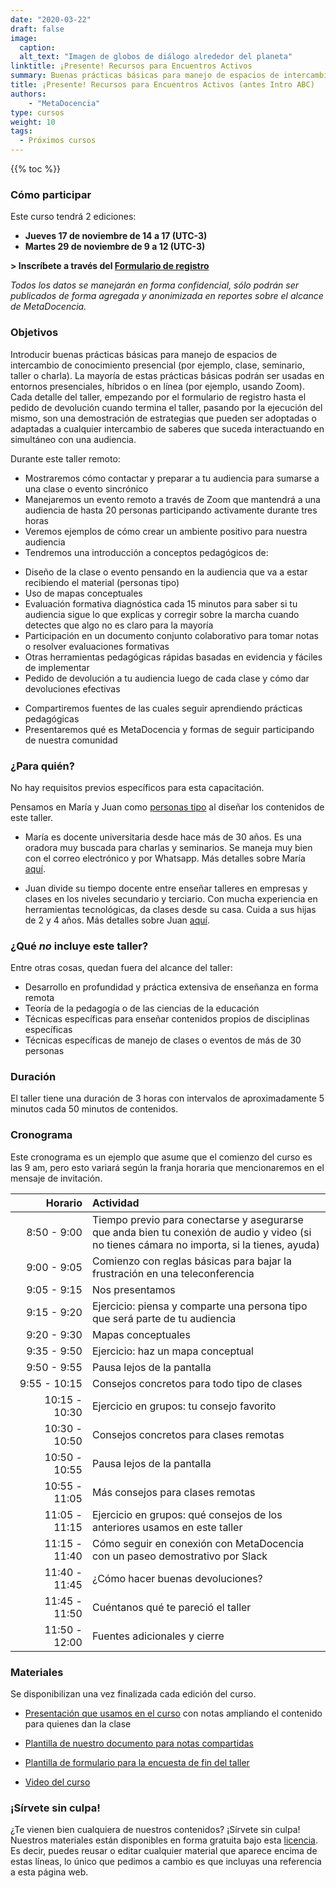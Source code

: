 ```yaml
---
date: "2020-03-22"
draft: false
image:
  caption: 
  alt_text: "Imagen de globos de diálogo alrededor del planeta"
linktitle: ¡Presente! Recursos para Encuentros Activos
summary: Buenas prácticas básicas para manejo de espacios de intercambio de conocimiento presencial, híbrido o en línea
title: ¡Presente! Recursos para Encuentros Activos (antes Intro ABC)
authors: 
    - "MetaDocencia"
type: cursos
weight: 10
tags:
  - Próximos cursos
---
```



{{% toc %}}

### Cómo participar 
Este curso tendrá 2 ediciones:
- **Jueves 17 de noviembre de 14 a 17 (UTC-3)** 
- **Martes 29 de noviembre de 9 a 12 (UTC-3)** 

**> Inscríbete a través del [Formulario de registro](https://docs.google.com/forms/d/e/1FAIpQLSe7rsc-zqJ0A80vchGWrHuMOgWNNODAgh2ivEcfIC7kdKkFbA/viewform)**

*Todos los datos se manejarán en forma confidencial, sólo podrán ser publicados de forma agregada y anonimizada en reportes sobre el alcance de MetaDocencia.*

### Objetivos 

Introducir buenas prácticas básicas para manejo de espacios de intercambio de conocimiento presencial (por ejemplo, clase, seminario, taller o charla). La mayoría de estas prácticas básicas podrán ser usadas en entornos presenciales, híbridos o en línea (por ejemplo, usando Zoom). Cada detalle del taller, empezando por el formulario de registro hasta el pedido de devolución cuando termina el taller, pasando por la ejecución del mismo, son una demostración de estrategias que pueden ser adoptadas o adaptadas a cualquier intercambio de saberes que suceda interactuando en simultáneo con una audiencia.

Durante este taller remoto:

* Mostraremos cómo contactar y preparar a tu audiencia para sumarse a una clase o evento sincrónico
* Manejaremos un evento remoto a través de Zoom que mantendrá a una audiencia de hasta 20 personas participando activamente durante tres horas
* Veremos ejemplos de cómo crear un ambiente positivo para nuestra audiencia
* Tendremos una introducción a conceptos pedagógicos de:
- Diseño de la clase o evento pensando en la audiencia que va a estar recibiendo el material (personas tipo)
- Uso de mapas conceptuales
- Evaluación formativa diagnóstica cada 15 minutos para saber si tu audiencia sigue lo que explicas y corregir sobre la marcha cuando detectes que algo no es claro para la mayoría
- Participación en un documento conjunto colaborativo para tomar notas o resolver evaluaciones formativas
- Otras herramientas pedagógicas rápidas basadas en evidencia y fáciles de implementar
- Pedido de devolución a tu audiencia luego de cada clase y cómo dar devoluciones efectivas
* Compartiremos fuentes de las cuales seguir aprendiendo prácticas pedagógicas
* Presentaremos qué es MetaDocencia y formas de seguir participando de nuestra comunidad

### ¿Para quién?

No hay requisitos previos específicos para esta capacitación. 

Pensamos en María y Juan como [personas tipo](/personas/) al diseñar los contenidos de este taller.

* María es docente universitaria desde hace más de 30 años. Es una oradora muy buscada para charlas y seminarios. Se maneja muy bien con el correo electrónico y por Whatsapp. Más detalles sobre María [aquí](/persona/maria).

* Juan divide su tiempo docente entre enseñar talleres en empresas y clases en los niveles secundario y terciario. Con mucha experiencia en herramientas tecnológicas, da clases desde su casa. Cuida a sus hijas de 2 y 4 años. Más detalles sobre Juan [aquí](/persona/juan).

### ¿Qué _no_ incluye este taller?

Entre otras cosas, quedan fuera del alcance del taller:

* Desarrollo en profundidad y práctica extensiva de enseñanza en forma remota
* Teoría de la pedagogía o de las ciencias de la educación
* Técnicas específicas para enseñar contenidos propios de disciplinas específicas
* Técnicas específicas de manejo de clases o eventos de más de 30 personas

### Duración

El taller tiene una duración de 3 horas con intervalos de aproximadamente 5 minutos cada 50 minutos de contenidos.

### Cronograma 

Este cronograma es un ejemplo que asume que el comienzo del curso es las 9 am, pero esto variará según la franja horaria que mencionaremos en el mensaje de invitación.

|  Horario  | Actividad  |
| ------:|:----------- |
| <img width="150"/> 8:50 - 9:00 | Tiempo previo para conectarse y asegurarse que anda bien tu conexión de audio y video (si no tienes cámara no importa, si la tienes, ayuda) |
|9:00 - 9:05 | Comienzo con reglas básicas para bajar la frustración en una teleconferencia |
|9:05 - 9:15 | Nos presentamos |
|9:15 - 9:20 | Ejercicio: piensa y comparte una persona tipo que será parte de tu audiencia |
|9:20 - 9:30 | Mapas conceptuales |
|9:35 - 9:50 | Ejercicio: haz un mapa conceptual |
|9:50 - 9:55 | Pausa lejos de la pantalla |
|9:55 - 10:15 | Consejos concretos para todo tipo de clases |
|10:15 - 10:30| Ejercicio en grupos: tu consejo favorito |
|10:30 - 10:50| Consejos concretos para clases remotas |
|10:50 - 10:55| Pausa lejos de la pantalla |
|10:55 - 11:05| Más consejos para clases remotas |
|11:05 - 11:15| Ejercicio en grupos: qué consejos de los anteriores usamos en este taller |
|11:15 - 11:40| Cómo seguir en conexión con MetaDocencia con un paseo demostrativo por Slack |
|11:40 - 11:45| ¿Cómo hacer buenas devoluciones? |
|11:45 - 11:50| Cuéntanos qué te pareció el taller |
|11:50 - 12:00| Fuentes adicionales y cierre |

### Materiales
Se disponibilizan una vez finalizada cada edición del curso.

* [Presentación que usamos en el curso]() con notas ampliando el contenido para quienes dan la clase

* [Plantilla de nuestro documento para notas compartidas]()

* [Plantilla de formulario para la encuesta de fin del taller]()

* [Video del curso]()

### ¡Sírvete sin culpa!

¿Te vienen bien cualquiera de nuestros contenidos? ¡Sírvete sin culpa! Nuestros materiales están disponibles en forma gratuita bajo esta [licencia](https://creativecommons.org/licenses/by/4.0/deed.es). Es decir, puedes reusar o editar cualquier material que aparece encima de estas líneas, lo único que pedimos a cambio es que incluyas una referencia a esta página web.
